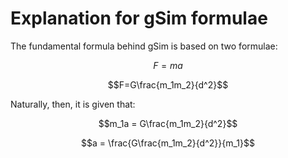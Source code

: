 # Explanation for gSim formulae

The fundamental formula behind gSim is based on two formulae:

$$F=ma$$

$$F=G\frac{m_1m_2}{d^2}$$

Naturally, then, it is given that:

$$m_1a = G\frac{m_1m_2}{d^2}$$

$$a = \frac{G\frac{m_1m_2}{d^2}}{m_1}$$

